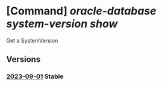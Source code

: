 # [Command] _oracle-database system-version show_

Get a SystemVersion

## Versions

### [2023-09-01](/Resources/mgmt-plane/L3N1YnNjcmlwdGlvbnMve30vcHJvdmlkZXJzL29yYWNsZS5kYXRhYmFzZS9sb2NhdGlvbnMve30vc3lzdGVtdmVyc2lvbnMve30=/2023-09-01.xml) **Stable**

<!-- mgmt-plane /subscriptions/{}/providers/oracle.database/locations/{}/systemversions/{} 2023-09-01 -->
